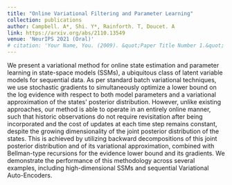 ```yaml
---
title: "Online Variational Filtering and Parameter Learning"
collection: publications
author: Campbell. A*, Shi. Y*, Rainforth. T, Doucet. A
link: https://arxiv.org/abs/2110.13549
venue: 'NeurIPS 2021 (Oral)'
# citation: 'Your Name, You. (2009). &quot;Paper Title Number 1.&quot; <i>Journal 1</i>. 1(1).'
---
```


We present a variational method for online state estimation and parameter learning in state-space models (SSMs), a ubiquitous class of latent variable models for sequential data. As per standard batch variational techniques, we use stochastic gradients to simultaneously optimize a lower bound on the log evidence with respect to both model parameters and a variational approximation of the states' posterior distribution. However, unlike existing approaches, our method is able to operate in an entirely online manner, such that historic observations do not require revisitation after being incorporated and the cost of updates at each time step remains constant, despite the growing dimensionality of the joint posterior distribution of the states. This is achieved by utilizing backward decompositions of this joint posterior distribution and of its variational approximation, combined with Bellman-type recursions for the evidence lower bound and its gradients. We demonstrate the performance of this methodology across several examples, including high-dimensional SSMs and sequential Variational Auto-Encoders. 